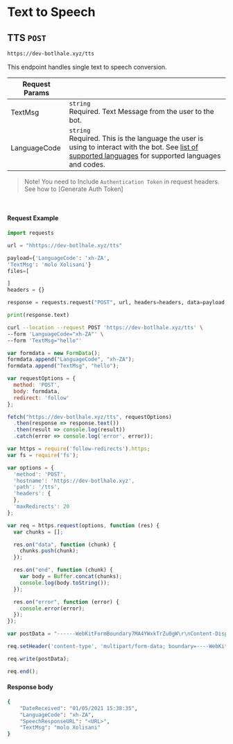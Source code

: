 # Text to Speech
## TTS `POST`

```bash
https://dev-botlhale.xyz/tts
```
This endpoint handles single text to speech conversion.

Request Params | |
| ------------- | ------------- |
| TextMsg  | `string` <br />Required. Text Message from the user to the bot.| 
| LanguageCode  | `string` <br /> Required. This is the language the user is using to interact with the bot. See [list of supported languages](2%20-%20Languages.md) for supported languages and codes. |
<!-- theme: info -->

>  Note\! You need to Include `Authentication Token` in request headers. See how to 
[Generate Auth Token]


<br />

#### Request Example
<!--
type: tab
title: Python
-->

```python 
import requests

url = "hhttps://dev-botlhale.xyz/tts"

payload={'LanguageCode': 'xh-ZA',
'TextMsg': 'molo Xolisani'}
files=[

]
headers = {}

response = requests.request("POST", url, headers=headers, data=payload, files=files)

print(response.text)
```

<!--
type: tab
title: cURL
-->
```bash 
curl --location --request POST 'https://dev-botlhale.xyz/tts' \
--form 'LanguageCode="xh-ZA"' \
--form 'TextMsg="hello"'
```

<!--
type: tab
title: Javascipt
-->
```javascript 
var formdata = new FormData();
formdata.append("LanguageCode", "xh-ZA");
formdata.append("TextMsg", "hello");

var requestOptions = {
  method: 'POST',
  body: formdata,
  redirect: 'follow'
};

fetch("https://dev-botlhale.xyz/tts", requestOptions)
  .then(response => response.text())
  .then(result => console.log(result))
  .catch(error => console.log('error', error));
```

<!--
type: tab
title: NODEJS - NATIVE
-->

```js
var https = require('follow-redirects').https;
var fs = require('fs');

var options = {
  'method': 'POST',
  'hostname': 'https://dev-botlhale.xyz',
  'path': '/tts',
  'headers': {
  },
  'maxRedirects': 20
};

var req = https.request(options, function (res) {
  var chunks = [];

  res.on("data", function (chunk) {
    chunks.push(chunk);
  });

  res.on("end", function (chunk) {
    var body = Buffer.concat(chunks);
    console.log(body.toString());
  });

  res.on("error", function (error) {
    console.error(error);
  });
});

var postData = "------WebKitFormBoundary7MA4YWxkTrZu0gW\r\nContent-Disposition: form-data; name=\"LanguageCode\"\r\n\r\nIsiXhosa\r\n------WebKitFormBoundary7MA4YWxkTrZu0gW\r\nContent-Disposition: form-data; name=\"TextMsg\"\r\n\r\nhello\r\n------WebKitFormBoundary7MA4YWxkTrZu0gW--";

req.setHeader('content-type', 'multipart/form-data; boundary=----WebKitFormBoundary7MA4YWxkTrZu0gW');

req.write(postData);

req.end();
```

<!-- type: tab-end -->


#### Response body
```bash
{
    "DateReceived": "01/05/2021 15:38:35",
    "LanguageCode": "xh-ZA",
    "SpeechResponseURL": "<URL>",
    "TextMsg": "molo Xolisani"
}
```
